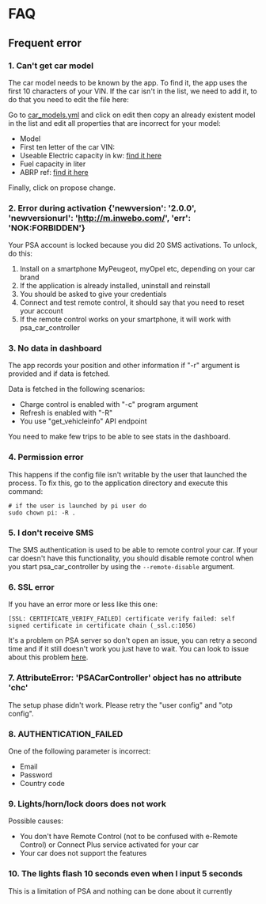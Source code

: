 # FAQ 
## Frequent error
### 1. Can't get car model
The car model needs to be known by the app. To find it, the app uses the first 10 characters of your VIN.
If the car isn't in the list, we need to add it, to do that you need to edit the file here:

Go to [car_models.yml](https://github.com/flobz/psa_car_controller/blob/master/psa_car_controller/psacc/resources/car_models.yml)
and click on edit then copy an already existent model in the list and edit all properties that are incorrect for your model:
- Model
- First ten letter of the car VIN:  
- Useable Electric capacity in kw: [find it here](https://ev-database.org/cheatsheet/useable-battery-capacity-electric-car)
- Fuel capacity in liter
- ABRP ref: [find it here](https://api.iternio.com/1/tlm/get_carmodels_list?api_key=32b2162f-9599-4647-8139-66e9f9528370)

Finally, click on propose change. 

### 2. Error during activation {'newversion': '2.0.0', 'newversionurl': 'http://m.inwebo.com/', 'err': 'NOK:FORBIDDEN'}
Your PSA account is locked because you did 20 SMS activations. To unlock, do this: 
1. Install on a smartphone MyPeugeot, myOpel etc, depending on your car brand
2. If the application is already installed, uninstall and reinstall
3. You should be asked to give your credentials
4. Connect and test remote control, it should say that you need to reset your account
6. If the remote control works on your smartphone, it will work with psa_car_controller

### 3. No data in dashboard
The app records your position and other information if "-r" argument is provided and if data is fetched.

Data is fetched in the following scenarios:
- Charge control is enabled with "-c" program argument
- Refresh is enabled with "-R"
- You use "get_vehicleinfo" API endpoint

You need to make few trips to be able to see stats in the dashboard.

### 4. Permission error
This happens if the config file isn't writable by the user that launched the process.
To fix this, go to the application directory and execute this command:
```
# if the user is launched by pi user do
sudo chown pi: -R . 
```

### 5. I don't receive SMS
The SMS authentication is used to be able to remote control your car.
If your car doesn't have this functionality, you should disable remote control when you start psa_car_controller 
by using the `--remote-disable` argument.

### 6. SSL error
If you have an error more or less like this one:
```
[SSL: CERTIFICATE_VERIFY_FAILED] certificate verify failed: self signed certificate in certificate chain (_ssl.c:1056)
```
It's a problem on PSA server so don't open an issue, you can retry a second time and if it still doesn't work you just have to wait.
You can look to issue about this problem [here](https://github.com/flobz/psa_car_controller/search?q=ssl&type=issues).

### 7. AttributeError: 'PSACarController' object has no attribute 'chc'
The setup phase didn't work. Please retry the "user config" and "otp config".

### 8. AUTHENTICATION_FAILED
One of the following parameter is incorrect:
- Email
- Password
- Country code

### 9. Lights/horn/lock doors does not work
Possible causes:
- You don't have Remote Control (not to be confused with e-Remote Control) or Connect Plus service activated for your car
- Your car does not support the features

### 10. The lights flash 10 seconds even when I input 5 seconds
This is a limitation of PSA and nothing can be done about it currently
